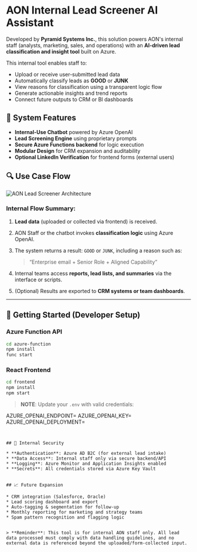 # AON Internal Lead Screener AI Assistant

Developed by **Pyramid Systems Inc.**, this solution powers AON's internal staff (analysts, marketing, sales, and operations) with an **AI-driven lead classification and insight tool** built on Azure.

This internal tool enables staff to:

* Upload or receive user-submitted lead data
* Automatically classify leads as **GOOD** or **JUNK**
* View reasons for classification using a transparent logic flow
* Generate actionable insights and trend reports
* Connect future outputs to CRM or BI dashboards


## 🔧 System Features

* **Internal-Use Chatbot** powered by Azure OpenAI
* **Lead Screening Engine** using proprietary prompts
* **Secure Azure Functions backend** for logic execution
* **Modular Design** for CRM expansion and auditability
* **Optional LinkedIn Verification** for frontend forms (external users)


## 🔍 Use Case Flow

![AON Lead Screener Architecture](aon_lead_screener_architecture_diagram_lg.png)

### Internal Flow Summary:

1. **Lead data** (uploaded or collected via frontend) is received.
2. AON Staff or the chatbot invokes **classification logic** using Azure OpenAI.
3. The system returns a result: `GOOD` or `JUNK`, including a reason such as:

   > “Enterprise email + Senior Role + Aligned Capability”
4. Internal teams access **reports, lead lists, and summaries** via the interface or scripts.
5. (Optional) Results are exported to **CRM systems or team dashboards**.

---

## 🚀 Getting Started (Developer Setup)

### Azure Function API

```bash
cd azure-function
npm install
func start
```

### React Frontend

```bash
cd frontend
npm install
npm start
```

> **NOTE**: Update your `.env` with valid credentials:

AZURE_OPENAI_ENDPOINT=
AZURE_OPENAI_KEY=
AZURE_OPENAI_DEPLOYMENT=
```


## 🔐 Internal Security

* **Authentication**: Azure AD B2C (for external lead intake)
* **Data Access**: Internal staff only via secure backend/API
* **Logging**: Azure Monitor and Application Insights enabled
* **Secrets**: All credentials stored via Azure Key Vault


## 📈 Future Expansion

* CRM integration (Salesforce, Oracle)
* Lead scoring dashboard and export
* Auto-tagging & segmentation for follow-up
* Monthly reporting for marketing and strategy teams
* Spam pattern recognition and flagging logic


> **Reminder**: This tool is for internal AON staff only. All lead data processed must comply with data handling guidelines, and no external data is referenced beyond the uploaded/form-collected input.
